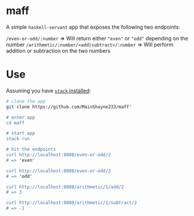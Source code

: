 # maff

A simple `haskell-servant` app that exposes the following two endpoints:

`/even-or-odd/:number` => Will return either `"even"` or `"odd"` depending on the number
`/arithmetic/:number/<add|subtract>/:number` => Will perform addition or subtraction on the two numbers

# Use

Assuming you have [`stack` installed](https://docs.haskellstack.org/en/stable/README/):

```sh
# clone the app
git clone https://github.com/MainShayne233/maff"

# enter app
cd maff

# start app
stack run

# hit the endpoints
curl http://localhost:8080/even-or-odd/2
# => "even"

curl http://localhost:8080/even-or-odd/3
# => "odd"

curl http://localhost:8080/arithmetic/1/add/2
# => 3

curl http://localhost:8080/arithmetic/1/subtract/2
# => -1
```
